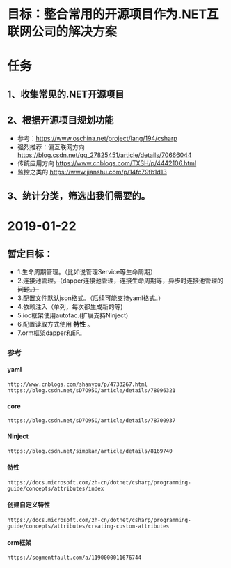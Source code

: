 # 目标：整合常用的开源项目作为.NET互联网公司的解决方案
# 任务
## 1、收集常见的.NET开源项目
## 2、根据开源项目规划功能
* 参考：https://www.oschina.net/project/lang/194/csharp
* 强烈推荐：偏互联网方向 https://blog.csdn.net/qq_27825451/article/details/70666044
* 传统应用方向 https://www.cnblogs.com/TXSH/p/4442106.html
* 监控之类的 https://www.jianshu.com/p/14fc79fb1d13
## 3、统计分类，筛选出我们需要的。
# 2019-01-22
## 暂定目标：
* 1.生命周期管理。（比如说管理Service等生命周期）
* ~~2.连接池管理。（dapper连接池管理，连接生命周期等，异步时连接池管理的问题。）~~
* 3.配置文件默认json格式。（后续可能支持yaml格式。）
* 4.依赖注入（单列，每次都生成新的等)
* 5.ioc框架使用autofac.(扩展支持Ninject)
* 6.配置读取方式使用 **特性** 。
* 7.orm框架dapper和EF。

### 参考
#### yaml 
    http://www.cnblogs.com/shanyou/p/4733267.html
    https://blog.csdn.net/sD7O95O/article/details/78096321

#### core
    https://blog.csdn.net/sD7O95O/article/details/78700937
#### Ninject
    https://blog.csdn.net/simpkan/article/details/8169740
#### 特性
    https://docs.microsoft.com/zh-cn/dotnet/csharp/programming-guide/concepts/attributes/index
#### 创建自定义特性
    https://docs.microsoft.com/zh-cn/dotnet/csharp/programming-guide/concepts/attributes/creating-custom-attributes
#### orm框架
    https://segmentfault.com/a/1190000011676744

